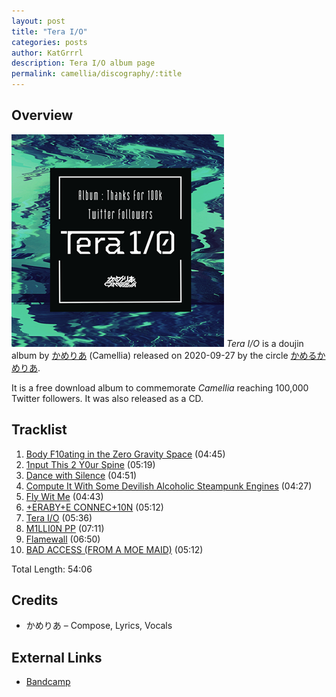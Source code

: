 ```yaml
---
layout: post
title: "Tera I/O"
categories: posts
author: KatGrrrl
description: Tera I/O album page
permalink: camellia/discography/:title
---
```


## Overview

![CTCD-020](/assets/images/camellia/albums/CTCD-020.png)
*Tera I/O* is a doujin album by [かめりあ](/postsWiki/_posts/camellia/2023-12-10-camellia.md) (Camellia) released on 2020-09-27 by the circle [かめるかめりあ](#).

It is a free download album to commemorate *Camellia* reaching 100,000 Twitter followers. It was also released as a CD.

## Tracklist

1. [Body F10ating in the Zero Gravity Space](#) (04:45)
2. [1nput This 2 Y0ur Spine](#) (05:19)
3. [Dance with Silence](#) (04:51)
4. [Compute It With Some Devilish Alcoholic Steampunk Engines](#) (04:27)
5. [Fly Wit Me](#) (04:43)
6. [+ERABY+E CONNEC+10N](#) (05:12)
7. [Tera I/O](#) (05:36)
8. [M1LLI0N PP](#) (07:11)
9. [Flamewall](#) (06:50)
10. [BAD ACCESS (FROM A MOE MAID)](#) (05:12)

Total Length: 54:06

## Credits

* かめりあ – Compose, Lyrics, Vocals

## External Links

* [Bandcamp](https://cametek.bandcamp.com/album/tera-i-o)
